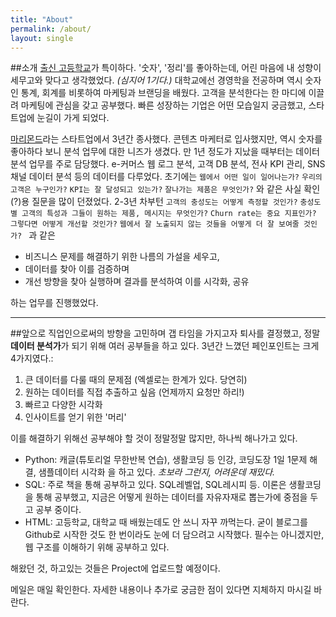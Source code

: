 ```yaml
---
title: "About"
permalink: /about/
layout: single
---
```


##소개
[출신 고등학교](http://daedong.kr/index.do)가 특이하다. '숫자', '정리'를 좋아하는데, 어린 마음에 내 성향이 세무고와 맞다고 생각했었다. _(심지어 1기다.)_
대학교에선 경영학을 전공하며 역시 숫자인 통계, 회계를 비롯하여 마케팅과 브랜딩을 배웠다. 고객을 분석한다는 한 마디에 이끌려 마케팅에 관심을 갖고 공부했다. 빠른 성장하는 기업은 어떤 모습일지 궁금했고, 스타트업에 눈길이 가게 되었다.

[마리몬드](https://marymond.kr/main/index)라는 스타트업에서 3년간 종사했다. 콘텐츠 마케터로 입사했지만, 역시 숫자를 좋아하다 보니 분석 업무에 대한 니즈가 생겼다. 만 1년 정도가 지났을 때부터는 데이터 분석 업무를 주로 담당했다.
e-커머스 웹 로그 분석, 고객 DB 분석, 전사 KPI 관리, SNS 채널 데이터 분석 등의 데이터를 다루었다.
초기에는 `웹에서 어떤 일이 일어나는가?` `우리의 고객은 누구인가?` `KPI는 잘 달성되고 있는가?` `잘나가는 제품은 무엇인가?` 와 같은 사실 확인(?)용 질문을 많이 던졌었다.
2-3년 차부턴 `고객의 충성도는 어떻게 측정할 것인가?` `충성도 별 고객의 특성과 그들이 원하는 제품, 메시지는 무엇인가?` `Churn rate는 중요 지표인가? 그렇다면 어떻게 개선할 것인가?` `웹에서 잘 노출되지 않는 것들을 어떻게 더 잘 보여줄 것인가? ` 과 같은

* 비즈니스 문제를 해결하기 위한 나름의 가설을 세우고,
* 데이터를 찾아 이를 검증하며
* 개선 방향을 찾아 실행하며 결과를 분석하여 이를 시각화, 공유

하는 업무를 진행했었다.

* * *
##앞으로
직업인으로써의 방향을 고민하며 갭 타임을 가지고자 퇴사를 결정했고, 정말 **데이터 분석가**가 되기 위해 여러 공부들을 하고 있다.
3년간 느꼈던 페인포인트는 크게 4가지였다.:
1. 큰 데이터를 다룰 때의 문제점 (엑셀로는 한계가 있다. 당연히)
1. 원하는 데이터를 직접 추출하고 싶음 (언제까지 요청만 하리!)
1. 빠르고 다양한 시각화
1. 인사이트를 얻기 위한 '머리'

이를 해결하기 위해선 공부해야 할 것이 정말정말 많지만, 하나씩 해나가고 있다.
* Python: 캐글(튜토리얼 무한반복 연습), 생활코딩 등 인강, 코딩도장 1일 1문제 해결, 샘플데이터 시각화 을 하고 있다. _초보라 그런지, 어려운데 재밌다._
* SQL: 주로 책을 통해 공부하고 있다. SQL레벨업, SQL레시피 등. 이론은 생활코딩을 통해 공부했고, 지금은 어떻게 원하는 데이터를 자유자재로 뽑는가에 중점을 두고 공부 중이다.
* HTML: 고등학교, 대학교 때 배웠는데도 안 쓰니 자꾸 까먹는다. 굳이 블로그를 Github로 시작한 것도 한 번이라도 눈에 더 담으려고 시작했다. 필수는 아니겠지만, 웹 구조를 이해하기 위해 공부하고 있다.

해왔던 것, 하고있는 것들은 Project에 업로드할 예정이다.

메일은 매일 확인한다.
자세한 내용이나 추가로 궁금한 점이 있다면 지체하지 마시길 바란다.
